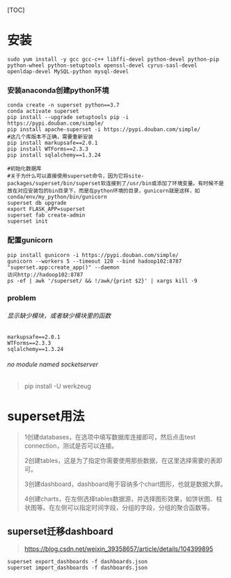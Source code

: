 [TOC]
# 安装

```
sudo yum install -y gcc gcc-c++ libffi-devel python-devel python-pip python-wheel python-setuptools openssl-devel cyrus-sasl-devel openldap-devel MySQL-python mysql-devel
```

### 安装anaconda创建python环境

```
conda create -n superset python==3.7
conda activate superset
pip install --upgrade setuptools pip -i https://pypi.douban.com/simple/
pip install apache-superset -i https://pypi.douban.com/simple/
#这几个库版本不正确，需要重新安装
pip install markupsafe==2.0.1
pip install WTForms==2.3.3
pip install sqlalchemy==1.3.24

#初始化数据库
#关于为什么可以直接使用superset命令，因为它将site-packages/superset/bin/superset软连接到了/usr/bin或添加了环境变量。有时候不是放在对应安装包的bin目录下，而是在python环境的目录，gunicorn就是这样，如conda/env/my_python/bin/gunicorn
superset db upgrade
export FLASK_APP=superset
superset fab create-admin
superset init
```

### 配置gunicorn

```
pip install gunicorn -i https://pypi.douban.com/simple/
gunicorn --workers 5 --timeout 120 --bind hadoop102:8787  "superset.app:create_app()" --daemon 
访问http://hadoop102:8787
ps -ef | awk '/superset/ && !/awk/{print $2}' | xargs kill -9
```

### problem

###### 显示缺少模块，或者缺少模块里的函数

```
markupsafe==2.0.1
WTForms==2.3.3
sqlalchemy==1.3.24
```

###### no module named socketserver

>pip install -U werkzeug

# superset用法

>1创建databases，在选项中填写数据库连接即可，然后点击test connection，测试是否可以连接。
>
>2创建tables，这是为了指定你需要使用那些数据，在这里选择需要的表即可。
>
>3创建dashboard，dashboard用于容纳多个chart图形，也就是数据大屏。
>
>4创建charts，在左侧选择tables数据源，并选择图形效果，如饼状图、柱状图等。在左侧可以指定时间字段，分组的字段，分组的聚合函数等。

## superset迁移dashboard

>https://blog.csdn.net/weixin_39358657/article/details/104399895

```
superset export_dashboards -f dashboards.json
superset import_dashboards -f dashboards.json
```



